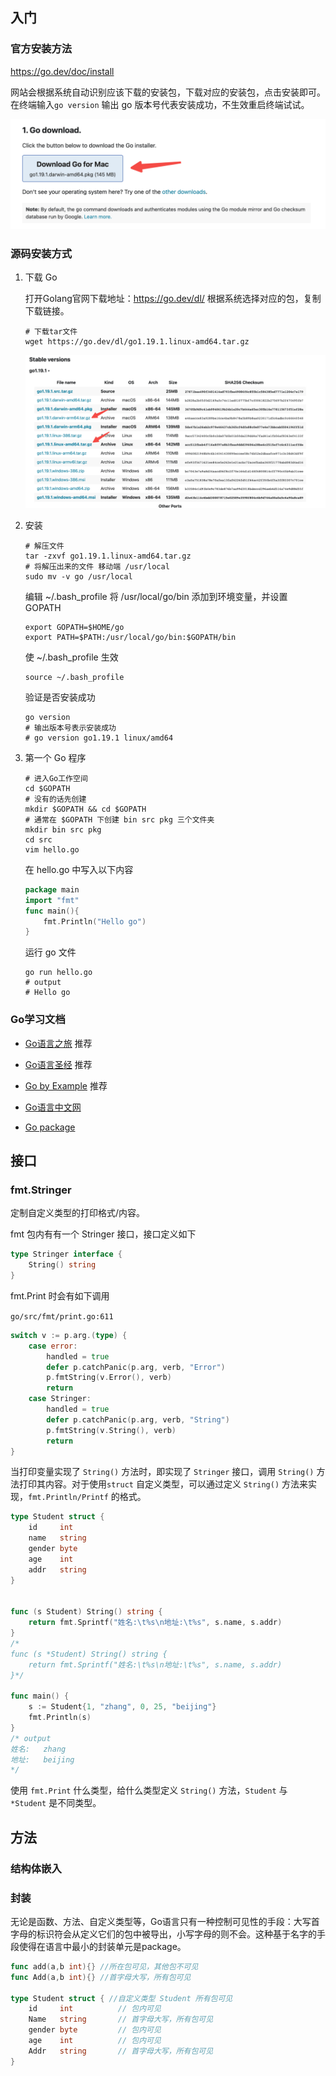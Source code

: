 ## 入门

### 官方安装方法

https://go.dev/doc/install

网站会根据系统自动识别应该下载的安装包，下载对应的安装包，点击安装即可。在终端输入`go version` 输出 go 版本号代表安装成功，不生效重启终端试试。

![](https://raw.githubusercontent.com/chen-huicheng/Blogs/master/img/image-20220907220203682.png)

### 源码安装方式

1.   下载 Go

     打开Golang官网下载地址：https://go.dev/dl/  根据系统选择对应的包，复制下载链接。

     ```shell
     # 下载tar文件
     wget https://go.dev/dl/go1.19.1.linux-amd64.tar.gz
     ```

     ![](https://raw.githubusercontent.com/chen-huicheng/Blogs/master/img/image-20220907221237783.png)

2.   安装

     ```shell
     # 解压文件
     tar -zxvf go1.19.1.linux-amd64.tar.gz
     # 将解压出来的文件 移动端 /usr/local
     sudo mv -v go /usr/local
     ```

     编辑  ~/.bash_profile 将 /usr/local/go/bin 添加到环境变量，并设置 GOPATH

     ```shell
     export GOPATH=$HOME/go
     export PATH=$PATH:/usr/local/go/bin:$GOPATH/bin
     ```

     使 ~/.bash_profile 生效

     ```shell
     source ~/.bash_profile
     ```

     验证是否安装成功

     ```shell
     go version
     # 输出版本号表示安装成功
     # go version go1.19.1 linux/amd64
     ```

3.   第一个 Go 程序

     ```shell
     # 进入Go工作空间
     cd $GOPATH
     # 没有的话先创建
     mkdir $GOPATH && cd $GOPATH
     # 通常在 $GOPATH 下创建 bin src pkg 三个文件夹
     mkdir bin src pkg
     cd src
     vim hello.go
     ```
     在 hello.go 中写入以下内容
     ```go
     package main
     import "fmt"
     func main(){
         fmt.Println("Hello go")
     }
     ```

     运行 go 文件

     ```shell
     go run hello.go
     # output
     # Hello go
     ```

### Go学习文档

+   [Go语言之旅](https://tour.go-zh.org/welcome/1) 推荐

+   [Go语言圣经](https://books.studygolang.com/gopl-zh/)  推荐

+   [Go by Example](https://gobyexample.com/) 推荐

+   [Go语言中文网](https://books.studygolang.com/)

+   [Go package](https://pkg.go.dev/)

    



## 接口

### fmt.Stringer

定制自定义类型的打印格式/内容。

fmt 包内有有一个 Stringer 接口，接口定义如下

```go
type Stringer interface {
    String() string
}
```

fmt.Print 时会有如下调用 

`go/src/fmt/print.go:611`

```go
switch v := p.arg.(type) {
    case error:
    	handled = true
    	defer p.catchPanic(p.arg, verb, "Error")
    	p.fmtString(v.Error(), verb)
    	return
    case Stringer:
    	handled = true
    	defer p.catchPanic(p.arg, verb, "String")
    	p.fmtString(v.String(), verb)
    	return
}
```

当打印变量实现了 `String()` 方法时，即实现了 `Stringer` 接口，调用 `String()` 方法打印其内容。对于使用`struct` 自定义类型，可以通过定义 `String()` 方法来实现，`fmt.Println/Printf` 的格式。

```go
type Student struct {
	id     int
	name   string
	gender byte
	age    int
	addr   string
}


func (s Student) String() string {
	return fmt.Sprintf("姓名:\t%s\n地址:\t%s", s.name, s.addr)
}
/* 
func (s *Student) String() string {
	return fmt.Sprintf("姓名:\t%s\n地址:\t%s", s.name, s.addr)
}*/

func main() {
    s := Student{1, "zhang", 0, 25, "beijing"}
	fmt.Println(s)
}
/* output
姓名:   zhang
地址:   beijing
*/
```

使用 `fmt.Print` 什么类型，给什么类型定义 `String()` 方法，`Student` 与 `*Student` 是不同类型。



## 方法



### 结构体嵌入

### 封装

无论是函数、方法、自定义类型等，Go语言只有一种控制可见性的手段：大写首字母的标识符会从定义它们的包中被导出，小写字母的则不会。这种基于名字的手段使得在语言中最小的封装单元是package。

```go
func add(a,b int){} //所在包可见，其他包不可见
func Add(a,b int){} //首字母大写，所有包可见

type Student struct { //自定义类型 Student 所有包可见 
	id     int			// 包内可见
	Name   string   	// 首字母大写，所有包可见
	gender byte			// 包内可见
	age    int			// 包内可见
	Addr   string		// 首字母大写，所有包可见
}
```

